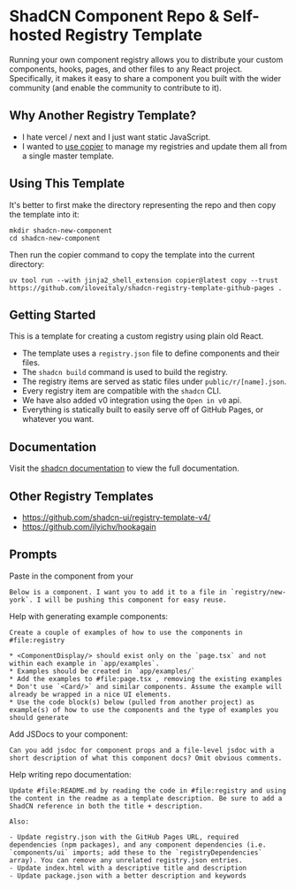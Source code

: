 # ShadCN Component Repo & Self-hosted Registry Template

Running your own component registry allows you to distribute your custom components, hooks, pages, and
other files to any React project. Specifically, it makes it easy to share a component you built with the
wider community (and enable the community to contribute to it).

## Why Another Registry Template?

- I hate vercel / next and I just want static JavaScript.
- I wanted to [use copier](https://copier.readthedocs.io/en/stable/) to manage my registries and update them all from a single master template.

## Using This Template

It's better to first make the directory representing the repo and then copy the template into it:

```shell
mkdir shadcn-new-component
cd shadcn-new-component
```

Then run the copier command to copy the template into the current directory:

```shell
uv tool run --with jinja2_shell_extension copier@latest copy --trust https://github.com/iloveitaly/shadcn-registry-template-github-pages .
```

## Getting Started

This is a template for creating a custom registry using plain old React.

- The template uses a `registry.json` file to define components and their files.
- The `shadcn build` command is used to build the registry.
- The registry items are served as static files under `public/r/[name].json`.
- Every registry item are compatible with the `shadcn` CLI.
- We have also added v0 integration using the `Open in v0` api.
- Everything is statically built to easily serve off of GitHub Pages, or whatever you want.

## Documentation

Visit the [shadcn documentation](https://ui.shadcn.com/docs/registry) to view the full documentation.

## Other Registry Templates

- https://github.com/shadcn-ui/registry-template-v4/
- https://github.com/ilyichv/hookagain

## Prompts

Paste in the component from your

```
Below is a component. I want you to add it to a file in `registry/new-york`. I will be pushing this component for easy reuse.
```

Help with generating example components:

```
Create a couple of examples of how to use the components in #file:registry

* <ComponentDisplay/> should exist only on the `page.tsx` and not within each example in `app/examples`.
* Examples should be created in `app/examples/`
* Add the examples to #file:page.tsx , removing the existing examples
* Don't use `<Card/>` and similar components. Assume the example will already be wrapped in a nice UI elements.
* Use the code block(s) below (pulled from another project) as example(s) of how to use the components and the type of examples you should generate
```

Add JSDocs to your component:

```
Can you add jsdoc for component props and a file-level jsdoc with a short description of what this component docs? Omit obvious comments.
```

Help writing repo documentation:

```
Update #file:README.md by reading the code in #file:registry and using the content in the readme as a template description. Be sure to add a ShadCN reference in both the title + description.

Also:

- Update registry.json with the GitHub Pages URL, required dependencies (npm packages), and any component dependencies (i.e. `components/ui` imports; add these to the `registryDependencies` array). You can remove any unrelated registry.json entries.
- Update index.html with a descriptive title and description
- Update package.json with a better description and keywords
```
